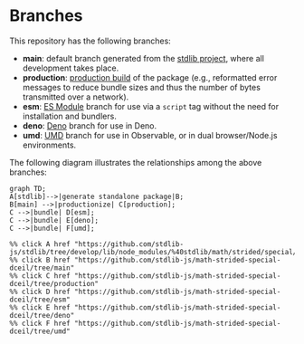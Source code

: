 <!--

@license Apache-2.0

Copyright (c) 2022 The Stdlib Authors.

Licensed under the Apache License, Version 2.0 (the "License");
you may not use this file except in compliance with the License.
You may obtain a copy of the License at

    http://www.apache.org/licenses/LICENSE-2.0

Unless required by applicable law or agreed to in writing, software
distributed under the License is distributed on an "AS IS" BASIS,
WITHOUT WARRANTIES OR CONDITIONS OF ANY KIND, either express or implied.
See the License for the specific language governing permissions and
limitations under the License.

-->

# Branches

This repository has the following branches:

-   **main**: default branch generated from the [stdlib project][stdlib-url], where all development takes place.
-   **production**: [production build][production-url] of the package (e.g., reformatted error messages to reduce bundle sizes and thus the number of bytes transmitted over a network).
-   **esm**: [ES Module][esm-url] branch for use via a `script` tag without the need for installation and bundlers.
-   **deno**: [Deno][deno-url] branch for use in Deno.
-   **umd**: [UMD][umd-url] branch for use in Observable, or in dual browser/Node.js environments.

The following diagram illustrates the relationships among the above branches:

```mermaid
graph TD;
A[stdlib]-->|generate standalone package|B;
B[main] -->|productionize| C[production];
C -->|bundle| D[esm];
C -->|bundle| E[deno];
C -->|bundle| F[umd];

%% click A href "https://github.com/stdlib-js/stdlib/tree/develop/lib/node_modules/%40stdlib/math/strided/special/dceil"
%% click B href "https://github.com/stdlib-js/math-strided-special-dceil/tree/main"
%% click C href "https://github.com/stdlib-js/math-strided-special-dceil/tree/production"
%% click D href "https://github.com/stdlib-js/math-strided-special-dceil/tree/esm"
%% click E href "https://github.com/stdlib-js/math-strided-special-dceil/tree/deno"
%% click F href "https://github.com/stdlib-js/math-strided-special-dceil/tree/umd"
```

[stdlib-url]: https://github.com/stdlib-js/stdlib/tree/develop/lib/node_modules/%40stdlib/math/strided/special/dceil
[production-url]: https://github.com/stdlib-js/math-strided-special-dceil/tree/production
[deno-url]: https://github.com/stdlib-js/math-strided-special-dceil/tree/deno
[umd-url]: https://github.com/stdlib-js/math-strided-special-dceil/tree/umd
[esm-url]: https://github.com/stdlib-js/math-strided-special-dceil/tree/esm